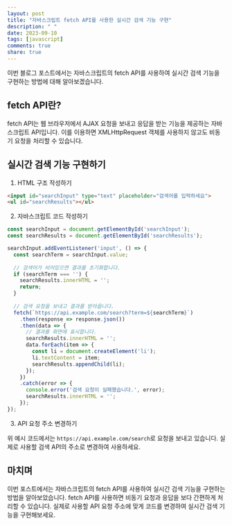 ```yaml
---
layout: post
title: "자바스크립트 fetch API를 사용한 실시간 검색 기능 구현"
description: " "
date: 2023-09-10
tags: [javascript]
comments: true
share: true
---
```


이번 블로그 포스트에서는 자바스크립트의 fetch API를 사용하여 실시간 검색 기능을 구현하는 방법에 대해 알아보겠습니다. 

## fetch API란?

fetch API는 웹 브라우저에서 AJAX 요청을 보내고 응답을 받는 기능을 제공하는 자바스크립트 API입니다. 이를 이용하면 XMLHttpRequest 객체를 사용하지 않고도 비동기 요청을 처리할 수 있습니다. 

## 실시간 검색 기능 구현하기

1. HTML 구조 작성하기

```html
<input id="searchInput" type="text" placeholder="검색어를 입력하세요">
<ul id="searchResults"></ul>
```

2. 자바스크립트 코드 작성하기

```javascript
const searchInput = document.getElementById('searchInput');
const searchResults = document.getElementById('searchResults');

searchInput.addEventListener('input', () => {
  const searchTerm = searchInput.value;
  
  // 검색어가 비어있으면 결과를 초기화합니다.
  if (searchTerm === '') {
    searchResults.innerHTML = '';
    return;
  }
  
  // 검색 요청을 보내고 결과를 받아옵니다.
  fetch(`https://api.example.com/search?term=${searchTerm}`)
    .then(response => response.json())
    .then(data => {
      // 결과를 화면에 표시합니다.
      searchResults.innerHTML = '';
      data.forEach(item => {
        const li = document.createElement('li');
        li.textContent = item;
        searchResults.appendChild(li);
      });
    })
    .catch(error => {
      console.error('검색 요청이 실패했습니다.', error);
      searchResults.innerHTML = '';
    });
});
```

3. API 요청 주소 변경하기

위 예시 코드에서는 `https://api.example.com/search`로 요청을 보내고 있습니다. 실제로 사용할 검색 API의 주소로 변경하여 사용하세요.

## 마치며

이번 포스트에서는 자바스크립트의 fetch API를 사용하여 실시간 검색 기능을 구현하는 방법을 알아보았습니다. fetch API를 사용하면 비동기 요청과 응답을 보다 간편하게 처리할 수 있습니다. 실제로 사용할 API 요청 주소에 맞게 코드를 변경하여 실시간 검색 기능을 구현해보세요.